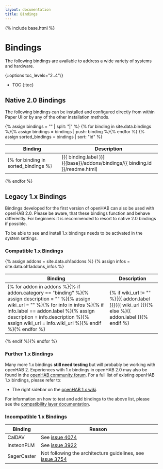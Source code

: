 ```yaml
---
layout: documentation
title: Bindings
---
```


{% include base.html %}

# Bindings

The following bindings are available to address a wide variety of systems and hardware.

{::options toc_levels="2..4"/}

* TOC
{:toc}

## Native 2.0 Bindings

The following bindings can be installed and configured directly from within Paper UI or by any of the other installation methods.

{% assign bindings = "" | split: "|" %}
{% for binding in site.data.bindings %}{% assign bindings = bindings | push: binding %}{% endfor %}
{% assign sorted_bindings = bindings | sort: "id" %}

| Binding | Description |
|---------|-------------|
{% for binding in sorted_bindings %}| [{{ binding.label }}]({{base}}/addons/bindings/{{ binding.id }}/readme.html) | {{ binding.description }} |
{% endfor %}

## Legacy 1.x Bindings

Bindings developed for the first version of openHAB can also be used with openHAB 2.0.
Please be aware, that these bindings function and behave differently.
For beginners it is recommended to resort to native 2.0 bindings if possible.

To be able to see and install 1.x bindings needs to be activated in the system settings.

### Compatible 1.x Bindings

{% assign addons = site.data.oh1addons %}
{% assign infos = site.data.oh1addons_infos %}

| Binding | Description |
|---------|-------------|
{% for addon in addons %}{% if addon.category == "binding" %}{% assign description = "" %}{% assign wiki_url = "" %}{% for info in infos %}{% if info.label == addon.label %}{% assign description = info.description %}{% assign wiki_url = info.wiki_url %}{% endif %}{% endfor %}|  {% if wiki_url != "" %}[{{ addon.label }}]({{ wiki_url }}){% else %}{{ addon.label }}{% endif %} | {{ description }} |
{% endif %}{% endfor %}

### Further 1.x Bindings

Many more 1.x bindings **still need testing** but will probably be working with openHAB 2.
Experiences with 1.x bindings in openHAB 2.0 may also be found in the [openHAB community forum](https://community.openhab.org).
For a full list of existing openHAB 1.x bindings, please refer to:

* The right sidebar on the [openHAB 1.x wiki](https://github.com/openhab/openhab/wiki/Configuring-the-openHAB-runtime).

For information on how to test and add bindings to the above list, please see the [compatibility layer documentation]({{base}}/developers/development/compatibilitylayer.html#how-to-use-openhab-1x-add-ons-that-are-not-part-of-the-distribution).

### Incompatible 1.x Bindings

| Binding         | Reason |
|-----------------|--------|
| CalDAV          | See [issue 4074](https://github.com/openhab/openhab/issues/4074) |
| InsteonPLM      | See [issue 3922](https://github.com/openhab/openhab/issues/3922) |
| SagerCaster     | Not following the architecture guidelines, see [issue 3754](https://github.com/openhab/openhab/issues/3754) |
